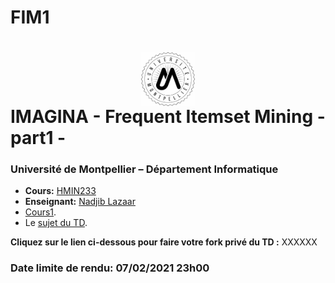 # FIM1
# <img src="./logo.jpg" width="17%" style="margin:auto;display:block;"/> IMAGINA - Frequent Itemset Mining - part1 - 
### Université de Montpellier – Département Informatique
* **Cours:** [HMIN233](https://formations.umontpellier.fr/fr/formations/sciences-technologies-sante-STS/master-XB/master-informatique-program-fruai0342321nprme154/informatique-pour-les-sciences-ips-subprogram-pr480/algorithmes-d-exploration-et-de-mouvement-HMIN233/algorithmes-d-exploration-HMIN233A.html)
* **Enseignant:** [Nadjib Lazaar](mailto:nadjib.lazaar@umontpellier.fr)
* [Cours1](fim-part1.pdf).
* Le [sujet du TD](TD1.pdf).

**Cliquez sur le lien ci-dessous pour faire votre fork privé du TD :**
XXXXXX


### Date limite de rendu: 07/02/2021 23h00
